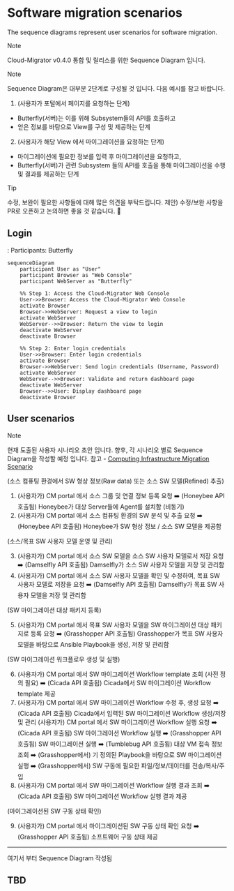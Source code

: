 # Software migration scenarios

The sequence diagrams represent user scenarios for software migration.

> [!NOTE]
> Cloud-Migrator v0.4.0 통합 및 릴리스를 위한 Sequence Diagram 입니다.

> [!NOTE]
> Sequence Diagram은 대부분 2단계로 구성될 것 입니다. 다음 예시를 참고 바랍니다.
>
> 1. (사용자가 포털에서 페이지를 요청하는 단계)
>
> - Butterfly(서버)는 이를 위해 Subsystem들의 API를 호출하고
> - 얻은 정보를 바탕으로 View를 구성 및 제공하는 단계
>
> 2. (사용자가 해당 View 에서 마이그레이션을 요청하는 단계)
>
> - 마이그레이션에 필요한 정보를 입력 후 마이그레이션을 요청하고,
> - Butterfly(서버)가 관련 Subsystem 들의 API를 호출을 통해 마이그레이션을 수행 및 결과를 제공하는 단계

> [!TIP]
> 수정, 보완이 필요한 사항들에 대해 많은 의견을 부탁드립니다.
> 제안) 수정/보완 사항을 PR로 오픈하고 논의하면 좋을 것 같습니다. 🙌

## Login

: Participants: Butterfly

```mermaid
sequenceDiagram
    participant User as "User"
    participant Browser as "Web Console"
    participant WebServer as "Butterfly"

    %% Step 1: Access the Cloud-Migrator Web Console
    User->>Browser: Access the Cloud-Migrator Web Console
    activate Browser
    Browser->>WebServer: Request a view to login
    activate WebServer
    WebServer-->>Browser: Return the view to login
    deactivate WebServer
    deactivate Browser

    %% Step 2: Enter login credentials
    User->>Browser: Enter login credentials
    activate Browser
    Browser->>WebServer: Send login credentials (Username, Password)
    activate WebServer
    WebServer-->>Browser: Validate and return dashboard page
    deactivate WebServer
    Browser-->>User: Display dashboard page
    deactivate Browser
```

## User scenarios

> [!NOTE]
> 현재 도출된 사용자 시나리오 초안 입니다.
> 향후, 각 시나리오 별로 Sequence Diagram을 작성할 예정 입니다.
> 참고 - [Computing Infrastructure Migration Scenario](./01-user-scenario-for-computing-infra-migration.md)

(소스 컴퓨팅 환경에서 SW 형상 정보(Raw data) 또는 소스 SW 모델(Refined) 추출)

1. (사용자가) CM portal 에서 소스 그룹 및 연결 정보 등록 요청 :arrow_right: (Honeybee API 호출됨) Honeybee가 대상 Server들에 Agent를 설치함 (비동기)
2. (사용자가) CM portal 에서 소스 컴퓨팅 환경의 SW 분석 및 추출 요청 :arrow_right: (Honeybee API 호출됨) Honeybee가 SW 형상 정보 / 소스 SW 모델을 제공함

(소스/목표 SW 사용자 모델 운영 및 관리)

3. (사용자가) CM portal 에서 소스 SW 모델을 소스 SW 사용자 모델로서 저장 요청 :arrow_right: (Damselfly API 호출됨) Damselfly가 소스 SW 사용자 모델을 저장 및 관리함
4. (사용자가) CM portal 에서 소스 SW 사용자 모델을 확인 및 수정하여, 목표 SW 사용자 모델로 저장을 요청 :arrow_right: (Damselfly API 호출됨) Damselfly가 목표 SW 사용자 모델을 저장 및 관리함

(SW 마이그레이션 대상 패키지 등록)

5. (사용자가) CM portal 에서 목표 SW 사용자 모델을 SW 마이그레이션 대상 패키지로 등록 요청 :arrow_right: (Grasshopper API 호출됨) Grasshopper가 목표 SW 사용자 모델을 바탕으로 Ansible Playbook을 생성, 저장 및 관리함

(SW 마이그레이션 워크플로우 생성 및 실행)

6. (사용자가) CM portal 에서 SW 마이그레이션 Workflow template 조회 (사전 정의 필요) :arrow_right: (Cicada API 호출됨) Cicada에서 SW 마이그레이션 Workflow template 제공
7. (사용자가) CM portal 에서 SW 마이그레이션 Workflow 수정 후, 생성 요청 :arrow_right: (Cicada API 호출됨) Cicada에서 입력된 SW 마이그레이션 Workflow 생성/저장 및 관리
   (사용자가) CM portal 에서 SW 마이그레이션 Workflow 실행 요청 :arrow_right: (Cicada API 호출됨) SW 마이그레이션 Workflow 실행 :arrow_right: (Grasshopper API 호출됨) SW 마이그레이션 실행 :arrow_right: (Tumblebug API 호출됨) 대상 VM 접속 정보 조회 :arrow_right: (Grasshopper에서) 기 정의된 Playbook을 바탕으로 SW 마이그레이션 실행 :arrow_right: (Grasshopper에서) SW 구동에 필요한 파일/정보/데이터를 전송/복사/주입
8. (사용자가) CM portal 에서 SW 마이그레이션 Workflow 실행 결과 조회 :arrow_right: (Cicada API 호출됨) SW 마이그레이션 Workflow 실행 결과 제공

(마이그레이션된 SW 구동 상태 확인)

9. (사용자가) CM portal 에서 마이그레이션된 SW 구동 상태 확인 요청 :arrow_right: (Grasshopper API 호출됨) 소프트웨어 구동 상태 제공

---

여기서 부터 Sequence Diagram 작성됨

## TBD
